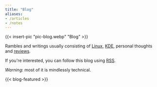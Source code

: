 ```yaml
---
title: "Blog"
aliases:
- /articles
- /notes
---
```


{{< insert-pic "pic-blog.webp" "Blog" >}}

Rambles and writings usually consisting of [Linux](/blog/tags/linux/), [KDE](/blog/tags/kde), personal thoughts and [reviews](/blog/tags/review/).

If you're interested, you can follow this blog using [RSS](/blog/index.xml).

_Warning_: most of it is mindlessly technical.

{{< blog-featured >}}
